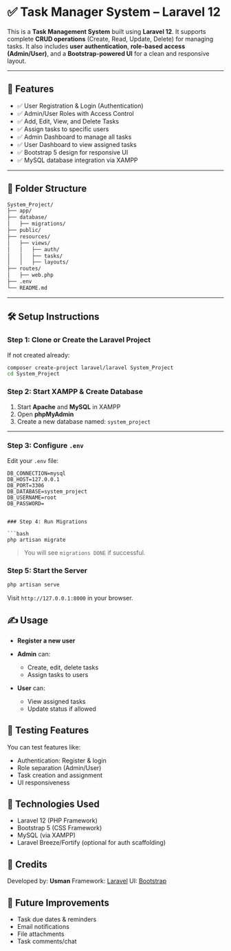 # ✅ Task Manager System – Laravel 12

This is a **Task Management System** built using **Laravel 12**. It supports complete **CRUD operations** (Create, Read, Update, Delete) for managing tasks. It also includes **user authentication**, **role-based access (Admin/User)**, and a **Bootstrap-powered UI** for a clean and responsive layout.

---

## 🔧 Features

* ✅ User Registration & Login (Authentication)
* ✅ Admin/User Roles with Access Control
* ✅ Add, Edit, View, and Delete Tasks
* ✅ Assign tasks to specific users
* ✅ Admin Dashboard to manage all tasks
* ✅ User Dashboard to view assigned tasks
* ✅ Bootstrap 5 design for responsive UI
* ✅ MySQL database integration via XAMPP

---

## 📁 Folder Structure

```bash
System_Project/
├── app/
├── database/
│   ├── migrations/
├── public/
├── resources/
│   ├── views/
│   │   ├── auth/
│   │   ├── tasks/
│   │   ├── layouts/
├── routes/
│   ├── web.php
├── .env
└── README.md
```

---

## 🛠️ Setup Instructions

### Step 1: Clone or Create the Laravel Project

If not created already:

```bash
composer create-project laravel/laravel System_Project
cd System_Project
```

### Step 2: Start XAMPP & Create Database

1. Start **Apache** and **MySQL** in XAMPP
2. Open **phpMyAdmin**
3. Create a new database named: `system_project`

---

### Step 3: Configure `.env`

Edit your `.env` file:

```env
DB_CONNECTION=mysql
DB_HOST=127.0.0.1
DB_PORT=3306
DB_DATABASE=system_project
DB_USERNAME=root
DB_PASSWORD=


### Step 4: Run Migrations

```bash
php artisan migrate
```

> You will see `migrations DONE` if successful.



### Step 5: Start the Server

```bash
php artisan serve
```

Visit `http://127.0.0.1:8000` in your browser.


## ✍️ Usage

* **Register a new user**
* **Admin** can:

  * Create, edit, delete tasks
  * Assign tasks to users
* **User** can:

  * View assigned tasks
  * Update status if allowed

## 🧪 Testing Features

You can test features like:

* Authentication: Register & login
* Role separation (Admin/User)
* Task creation and assignment
* UI responsiveness

## 🎨 Technologies Used

* Laravel 12 (PHP Framework)
* Bootstrap 5 (CSS Framework)
* MySQL (via XAMPP)
* Laravel Breeze/Fortify (optional for auth scaffolding)


## 🤝 Credits

Developed by: **Usman**
Framework: [Laravel](https://laravel.com/)
UI: [Bootstrap](https://getbootstrap.com/)



## 📌 Future Improvements

* Task due dates & reminders
* Email notifications
* File attachments
* Task comments/chat

